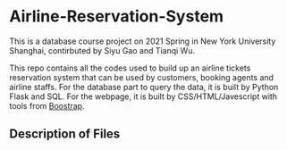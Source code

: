 # Airline-Reservation-System
This is a database course project on 2021 Spring in New York University Shanghai, contirbuted by Siyu Gao and Tianqi Wu.

This repo contains all the codes used to build up an airline tickets reservation system that can be used by customers, booking agents and airline staffs. For the database part to query the data, it is built by Python Flask and SQL. For the webpage, it is built by CSS/HTML/Javescript with tools from [Boostrap](https://getbootstrap.com/).

Description of Files
------------------------

